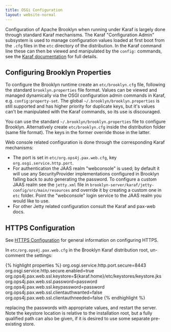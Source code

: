 ```yaml
---
title: OSGi Configuration
layout: website-normal
---
```


Configuration of Apache Brooklyn when running under Karaf is largely done through standard Karaf mechanisms. 
The Karaf "Configuration Admin" subsystem is used to manage configuration values loaded at first boot from the
`.cfg` files in the `etc` directory of the distribution. In the Karaf command line these can then be viewed
and manipulated by the `config:` commands, see the [Karaf documentation](https://karaf.apache.org/manual/latest/) for full details.

## Configuring Brooklyn Properties

To configure the Brooklyn runtime create an `etc/brooklyn.cfg` file, following the standard `brooklyn.properties`
file format. Values can be viewed and managed dynamically via the OSGI configuration admin commands in Karaf,
e.g. `config:property-set`. The global `~/.brooklyn/brooklyn.properties` is still supported and has higher
priority for duplicate keys, but it's values can't be manipulated with the Karaf commands, so its use is
discouraged.

You can use the standard `~/.brooklyn/brooklyn.properties` file to configure Brooklyn. Alternatively
create `etc/brooklyn.cfg` inside the distribution folder (same file format). The keys in the former override
those in the latter.

Web console related configuration is done through the corresponding Karaf mechanisms:

  * The port is set in `etc/org.ops4j.pax.web.cfg`, key `org.osgi.service.http.port`.
  * For authentication the JAAS realm "webconsole" is used; by default it will use any
    SecurityProvider implementations configured in Brooklyn falling back to auto generating
    the password. To configure a custom JAAS realm see the `jetty.xml` file in 
    `brooklyn-server/karaf/jetty-config/src/main/resources`
    and override it by creating a custom one in `etc` folder. Point the "webconsole" login service
    to the JAAS realm you would like to use.
   * For other Jetty related configuration consult the Karaf and pax-web docs.

## HTTPS Configuration

See [HTTPS Configuration](https.html) for general information on configuring HTTPS.

In `etc/org.ops4j.pax.web.cfg` in the Brooklyn Karaf distribution root, un-comment the settings:

{% highlight properties %}
org.osgi.service.http.port.secure=8443
org.osgi.service.http.secure.enabled=true
org.ops4j.pax.web.ssl.keystore=${karaf.home}/etc/keystores/keystore.jks
org.ops4j.pax.web.ssl.password=password
org.ops4j.pax.web.ssl.keypassword=password
org.ops4j.pax.web.ssl.clientauthwanted=false
org.ops4j.pax.web.ssl.clientauthneeded=false
{% endhighlight %}

replacing the passwords with appropriate values, and restart the server. Note the keystore location is relative to 
the installation root, but a fully qualified path can also be given, if it is desired to use some separate pre-existing
store.


<!--
----------
-- NOTE: comment out this section on catalog as the behaviour described is not enabled by default since
-- https://github.com/apache/brooklyn-server/pull/233; re-enable this when that changes
----------
## Catalog in Karaf  
With the traditional launcher, Brooklyn loads the initial contents of the catalog from a `default.catalog.bom` file
as described in the section on [installation](/guide/ops/production-installation.html). Brooklyn finds Java 
implementations to provide for certain things in blueprints (entities, enrichers etc.) by scanning the classpath. 

In the OSGI world this approach is not used, as each bundle only has visibility of its own and its imported Java packages. 
Instead, in Karaf, each bundle can declare its own `catalog.bom` file, in the root of the bundle,
with the catalog declarations for any entities etc. that the bundle contains.

For example, the `catalog.bom` file for Brooklyn's Webapp bundle looks like (abbreviated):

    brooklyn.catalog:
        version: ...
        items:
        - id: org.apache.brooklyn.entity.webapp.nodejs.NodeJsWebAppService
          itemType: entity
          item:
            type: org.apache.brooklyn.entity.webapp.nodejs.NodeJsWebAppService
            name: Node.JS Application
        ...
        - id: resilient-bash-web-cluster-template
          itemType: template
          name: "Template: Resilient Load-Balanced Bash Web Cluster with Sensors"
          description: |
            Sample YAML to provision a cluster of the bash/python web server nodes,
            with sensors configured, and a load balancer pointing at them,
            and resilience policies for node replacement and scaling
          item:
            name: Resilient Load-Balanced Bash Web Cluster (Brooklyn Example)

In the above YAML the first item declares that the bundle provides an entity whose type is
`org.apache.brooklyn.entity.webapp.nodejs.NodeJsWebAppService`, and whose name is 'Node.JS Application'.  The second
item declares that the bundle provides a template application, with id  `resilient-bash-web-cluster-template`, and
includes a description for what this is.

## Configuring the applications in the Catalog

When running some particular deployment of Brooklyn it may not be desirable for the sample applications to appear in
the catalog (for clarity, "application" here in the sense of an item with `itemType: template`).
For example, if you have developed
some bundle with your own application and added it to Karaf then you might want only your own application to appear in
the catalog.

Brooklyn contains a mechanism to allow you to configure what bundles will add their applications to the catalog.
The Karaf configuration file `/etc/org.apache.brooklyn.core.catalog.bomscanner.cfg` contains two properties,
one `whitelist` and the other `blacklist`, that bundles must satisfy for their applications to be added to the catalog.
Each property value is a comma-separated list of regular expressions.  The symbolic id of the bundle must match one of
the regular expressions on the whitelist, and not match any expression on the blacklist, if its applications
are to be added to the bundle.  The default values of these properties are to admit all bundles, and forbid none.

## Caveats

In the OSGi world specifying class names by string in Brooklyn's configuration will work only
for classes living in Brooklyn's core modules. Raise an issue or ping us on IRC if you find
a case where this doesn't work for you. For custom SecurityProvider implementations refer to the
documentation of BrooklynLoginModule.
    
 END Catalog in Karaf comment -->


